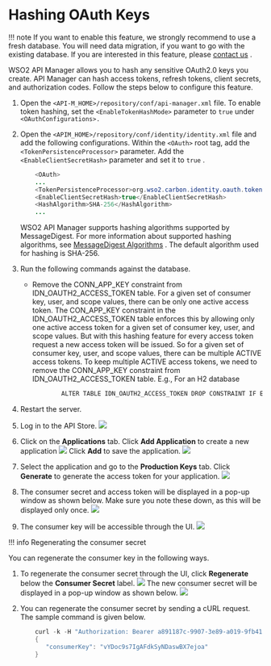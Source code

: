 # Hashing OAuth Keys

!!! note
If you want to enable this feature, we strongly recommend to use a fresh database. You will need data migration, if you want to go with the existing database. If you are interested in this feature, please [contact us](https://wso2.com/contact/) .


WSO2 API Manager allows you to hash any sensitive OAuth2.0 keys you create. API Manager can hash access tokens, refresh tokens, client secrets, and authorization codes. Follow the steps below to configure this feature.

1.  Open the `<API-M_HOME>/repository/conf/api-manager.xml` file. To enable token hashing, set the `<EnableTokenHashMode>` parameter to `true` under `<OAuthConfigurations>.         `
2.  Open the `<APIM_HOME>/repository/conf/identity/identity.xml` file and add the following configurations. Within the `<OAuth>` root tag, add the `<TokenPersistenceProcessor>` parameter. Add the `<EnableClientSecretHash>` parameter and set it to `true` .

    ``` java
        <OAuth>
        ...
        <TokenPersistenceProcessor>org.wso2.carbon.identity.oauth.tokenprocessor.HashingPersistenceProcessor</TokenPersistenceProcessor>
        <EnableClientSecretHash>true</EnableClientSecretHash>
        <HashAlgorithm>SHA-256</HashAlgorithm>
        ...
    ```

    WSO2 API Manager supports hashing algorithms supported by MessageDigest. For more information about supported hashing algorithms, see [MessageDigest Algorithms](https://www.google.com/url?q=https://docs.oracle.com/javase/7/docs/technotes/guides/security/StandardNames.html%23MessageDigest&sa=D&ust=1527836916055000) . The default algorithm used for hashing is SHA-256.

3.  Run the following commands against the database.
    -   Remove the CONN\_APP\_KEY constraint from IDN\_OAUTH2\_ACCESS\_TOKEN table.
        For a given set of consumer key, user, and scope values, there can be only one active access token. The CON\_APP\_KEY constraint in the IDN\_OAUTH2\_ACCESS\_TOKEN table enforces this by allowing only one active access token for a given set of consumer key, user, and scope values.
        But with this hashing feature for every access token request a new access token will be issued. So for a given set of consumer key, user, and scope values, there can be multiple ACTIVE access tokens. To keep multiple ACTIVE access tokens, we need to remove the CONN\_APP\_KEY constraint from IDN\_OAUTH2\_ACCESS\_TOKEN table.
        E.g., For an H2 database

        ``` java
                ALTER TABLE IDN_OAUTH2_ACCESS_TOKEN DROP CONSTRAINT IF EXISTS CON_APP_KEY
        ```

4.  Restart the server.
5.  Log in to the API Store.
    ![](attachments/103334938/103334937.png)
6.  Click on the **Applications** tab. Click **Add Application** to create a new application
    ![](attachments/103334938/103334936.png)
    Click **Add** to save the application.
    ![](attachments/103334938/103334935.png)
7.  Select the application and go to the **Production Keys** tab. Click **Generate** to generate the access token for your application.
    ![](attachments/103334938/103334934.png)
8.  The consumer secret and access token will be displayed in a pop-up window as shown below. Make sure you note these down, as this will be displayed only once.
    ![](attachments/103334938/103334933.png)
9.  The consumer key will be accessible through the UI.
    ![](attachments/103334938/103334932.png)

!!! info
Regenerating the consumer secret

You can regenerate the consumer key in the following ways.

1.  To regenerate the consumer secret through the UI, click **Regenerate** below the **Consumer Secret** label.
    ![](attachments/103334938/103334931.png)
    The new consumer secret will be displayed in a pop-up window as shown below. ![](attachments/103334938/103334930.png)
2.  You can regenerate the consumer secret by sending a cURL request. The sample command is given below.

    ``` java
        curl -k -H "Authorization: Bearer a891187c-9907-3e89-a019-9fb41cd4e275" -H "Content-Type: application/json" -X POST -d @data.json "https://localhost:9443/api/am/store/v0.12/applications/regenerate-consumersecret"
        {
           "consumerKey": "vYDoc9s7IgAFdkSyNDaswBX7ejoa"
        }
    ```


